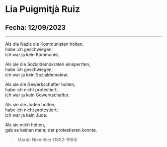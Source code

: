 # Lia Puigmitjà Ruiz
## Fecha: 12/09/2023
--- 

Als die Nazis die Kommunisten holten,  
habe ich geschwiegen;  
ich war ja kein Kommunist.  
  
Als sie die Sozialdemokraten einsperrten,  
habe ich geschwiegen;  
ich war ja kein Sozialdemokrat.  
  
Als sie die Gewerkschafter holten,  
habe ich nicht protestiert;  
ich war ja kein Gewerkschafter.  
  
Als sie die Juden holten,  
habe ich nicht protestiert;  
ich war ja kein Jude.  
  
Als sie mich holten,  
gab es keinen mehr, der protestieren konnte.  
  
>Martin Niemöller (1892-1984)
